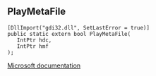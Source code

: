 ## PlayMetaFile

```
[DllImport("gdi32.dll", SetLastError = true)]
public static extern bool PlayMetaFile(
   IntPtr hdc,
   IntPtr hmf
);
```

[Microsoft documentation](https://docs.microsoft.com/en-us/windows/win32/api/wingdi/nf-wingdi-playmetafile)
